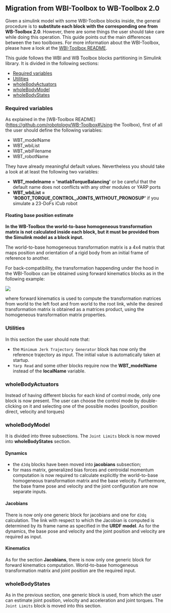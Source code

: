 ## Migration from WBI-Toolbox to WB-Toolbox 2.0
Given a simulink model with some WBI-Toolbox blocks inside, the general procedure is to **substitute each block with the corresponding one from WB-Toolbox 2.0**. However, there are some things the user should take care while doing this operation. This guide points out the main differences between the two toolboxes. For more information about the WBI-Toolbox, please have a look at the [WBI-Toolbox README](https://github.com/robotology-playground/WBI-Toolbox/blob/master/README.md).

This guide follows the WBI and WB Toolbox blocks partitioning in Simulink library. It is divided in the following sections:
- [Required variables](#required-variables)
- [Utilities](#utilities)
- [wholeBodyActuators](#wholebodyactuators)
- [wholeBodyModel](#wholebodymodel)
- [wholeBodyStates](#wholebodystates)

### Required variables
As explained in the [WB-Toolbox README](https://github.com/robotology/WB-Toolbox#Using the Toolbox), first of all the user should define the following variables:
- WBT_modelName
- WBT_wbiList
- WBT_wbiFilename
- WBT_robotName

They have already meaningful default values. Nevertheless you should take a look at at least the following two variables:
- **WBT_modelname = 'matlabTorqueBalancing'** or be careful that the default name does not conflicts with any other modules or YARP ports
- **WBT_wbiList   = 'ROBOT_TORQUE_CONTROL_JOINTS_WITHOUT_PRONOSUP'** if you simulate a 23-DoFs iCub robot

#### Floating base position estimate
**In the WB-Toolbox the world-to-base homogeneous transformation matrix is not calculated inside each block, but it must be provided from the Simulink model as a block input.**

The world-to-base homogeneous transformation matrix is a 4x4 matrix that maps position and orientation of a rigid body from an initial frame of reference to another.

For back-compatibility, the transformation happending under the hood in the WBI-Toolbox can be obtained using forward kinematics blocks as in the following example:

![](https://cloud.githubusercontent.com/assets/12396934/12293044/3337da3c-b9f1-11e5-959f-b40418b5469d.png)

where forward kinematics is used to compute the transformation matrices from world to the left foot and from world to the root link, while the desired transformation matrix is obtained as a matrices product, using the homogeneous transformation matrix properties.

### Utilities
In this section the user should note that:
- the `Minimum Jerk Trajectory Generator` block has now only the reference trajectory as input. The initial value is automatically taken at startup.
- `Yarp Read` and some other blocks require now the **WBT_modelName** instead of the **localName** variable.

### wholeBodyActuators
Instead of having different blocks for each kind of control mode, only one block is now present. The user can choose the control mode by double-clicking on it and selecting one of the possible modes (position, position direct, velocity and torques)

### wholeBodyModel
It is divided into three subsections. The `Joint Limits` block is now moved into **wholeBodyStates** section.

#### Dynamics
- the `dJdq` blocks have been moved into **jacobians** subsection;
- for mass matrix, generalized bias forces and centroidal momentum computation is now required to calculate explicitly the world-to-base homogeneous transformation matrix and the base velocity. Furthermore, the base frame pose and velocity and the joint configuration are now separate inputs.

#### Jacobians
There is now only one generic block for jacobians and one for `dJdq` calculation. The link with respect to which the Jacobian is computed is determined by its frame name as specified in the **URDF model**. As for the dynamics, the base pose and velocity and the joint position and velocity are required as input.

#### Kinematics
As for the section **Jacobians**, there is now only one generic block for forward kinematics computation. World-to-base homogeneous transformation matrix and joint position are the required input.

### wholeBodyStates
As in the previous section, one generic block is used, from which the user can estimate joint position, velocity and acceleration and joint torques. The `Joint Limits` block is moved into this section.
